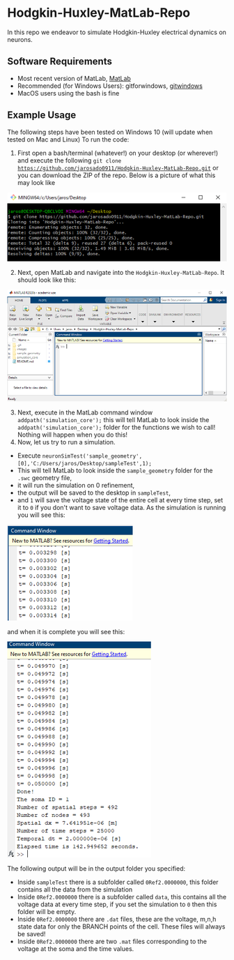 # Hodgkin-Huxley-MatLab-Repo
In this repo we endeavor to simulate Hodgkin-Huxley electrical dynamics on neurons.

## Software Requirements
* Most recent version of MatLab, [MatLab](https://www.mathworks.com/products/matlab.html)
* Recommended (for Windows Users): gitforwindows, [gitwindows](https://gitforwindows.org/)
* MacOS users using the bash is fine 

## Example Usage
The following steps have been tested on Windows 10 (will update when tested on Mac and Linux)
To run the code:
1. First open a  bash/terminal (whatever!) on your desktop (or wherever!) and
execute the following <code>git clone https://github.com/jarosado0911/Hodgkin-Huxley-MatLab-Repo.git</code> or you can download the ZIP of the repo. 
Below is a picture of what this may look like 

![gitclone](images/gitclone.PNG)

2. Next, open MatLab and navigate into the <code>Hodgkin-Huxley-MatLab-Repo</code>. It should look like this:

![matlab](images/matlab.PNG)

3. Next, execute in the MatLab command window <code>addpath('simulation_core');</code> this will tell MatLab to look inside the <code>addpath('simulation_core');</code> folder for the functions we wish to call! Nothing will happen when you do this!
4. Now, let us try to run a simulation. 
  - Execute <code>neuronSimTest('sample_geometry',[0],'C:/Users/jaros/Desktop/sampleTest',1);</code>
  - This will tell MatLab to look inside the <code>sample_geometry</code> folder for the <code>.swc</code> geometry file, 
  - it will run the simulation on 0 refinement, 
  - the output will be saved to the desktop in <code>sampleTest</code>, 
  - and <code>1</code> will save the voltage state of the entire cell at every time step, set it to <code>0</code> if you don't want to save voltage data.
As the simulation is running you will see this:

![running](images/running.PNG)

and when it is complete you will see this:

![finished](images/finished.PNG)

The following output will be in the output folder you specified:
 - Inside <code>sampleTest</code> there is a subfolder called <code>0Ref2.0000000</code>, this folder contains all the data from the simulation
 - Inside <code>0Ref2.0000000</code> there is a subfolder called <code>data</code>, this contains all the voltage data at every time step, if you set the simulation to <code>0</code> then this folder will be empty.
 - Inside <code>0Ref2.0000000</code> there are <code>.dat</code> files, these are the voltage, m,n,h state data for only the BRANCH points of the cell. These files will always be saved!
 - Inside <code>0Ref2.0000000</code> there are two <code>.mat</code> files corresponding to the voltage at the soma and the time values.
